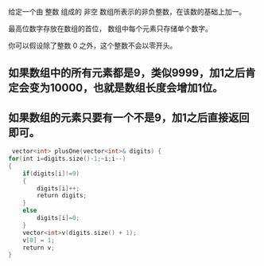 
给定一个由 整数 组成的 非空 数组所表示的非负整数，在该数的基础上加一。

最高位数字存放在数组的首位， 数组中每个元素只存储单个数字。

你可以假设除了整数 0 之外，这个整数不会以零开头。

## 如果数组中的所有元素都是9，类似9999，加1之后肯定会变为10000，也就是数组长度会增加1位。

## 如果数组的元素只要有一个不是9，加1之后直接返回即可。

```c++
 vector<int> plusOne(vector<int>& digits) {
for(int i=digits.size()-1;~i;i--)
{
	if(digits[i]!=9)
	{
		digits[i]++;
		return digits;
	}
	else
		digits[i]=0;
	}
	vector<int>v(digits.size() + 1);
	v[0] = 1;
	return v;
}
```
